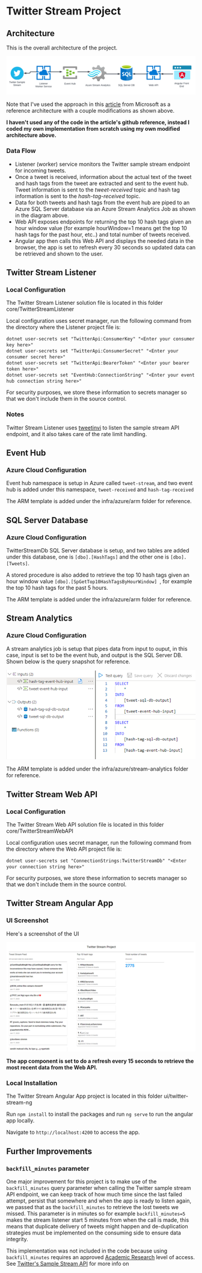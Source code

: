 # Twitter Stream Project

## Architecture
This is the overall architecture of the project.

![Architecture diagram](/images/architecture_diagram.png "Architecture diagram")

Note that I've used the approach in this [article](https://learn.microsoft.com/en-us/azure/stream-analytics/stream-analytics-twitter-sentiment-analysis-trends) from Microsoft as a reference architecture with a couple modifications as shown above.

**I haven't used any of the code in the article's github reference, instead I coded my own implementation from scratch using my own modified architecture above.**

### Data Flow
- Listener (worker) service monitors the Twitter sample stream endpoint for incoming tweets.
- Once a tweet is received, information about the actual text of the tweet and hash tags from the tweet are extracted and sent to the event hub. Tweet information is sent to the *tweet-received* topic and hash tag information is sent to the *hash-tag-received* topic.
- Data for both tweets and hash tags from the event hub are piped to an Azure SQL Server database via an Azure Stream Analytics Job as shown in the diagram above. 
- Web API exposes endpoints for returning the top 10 hash tags given an hour window value (for example hourWindow=1 means get the top 10 hash tags for the past hour, etc..) and total number of tweets received.
- Angular app then calls this Web API and displays the needed data in the browser, the app is set to refresh every 30 seconds so updated data can be retrieved and shown to the user.


## Twitter Stream Listener 
### Local Configuration
The Twitter Stream Listener solution file is located in this folder core/TwitterStreamListener

Local configuration uses secret manager, run the following command from the directory where the Listener project file is:
```
dotnet user-secrets set "TwitterApi:ConsumerKey" "<Enter your consumer key here>"
dotnet user-secrets set "TwitterApi:ConsumerSecret" "<Enter your consumer secret here>"
dotnet user-secrets set "TwitterApi:BearerToken" "<Enter your bearer token here>"
dotnet user-secrets set "EventHub:ConnectionString" "<Enter your event hub connection string here>"
```

For security purposes, we store these information to secrets manager so that we don't include them in the source control.

### Notes
Twitter Stream Listener uses [tweetinvi](https://github.com/linvi/tweetinvi) to listen the sample stream API endpoint, and it also takes care of the rate limit handling.

## Event Hub
### Azure Cloud Configuration
Event hub namespace is setup in Azure called `tweet-stream`, and two event hub is added under this namespace, `tweet-received` and `hash-tag-received`

The ARM template is added under the infra/azure/arm folder for reference.

## SQL Server Database
### Azure Cloud Configuration
TwitterStreamDb SQL Server database is setup, and two tables are added under this database, one is `[dbo].[HashTags]` and the other one is `[dbo].[Tweets]`.

A stored procedure is also added to retrieve the top 10 hash tags given an hour window value `[dbo].[SpGetTop10HashTagsByHourWindow] `, for example the top 10 hash tags for the past 5 hours.

The ARM template is added under the infra/azure/arm folder for reference.

## Stream Analytics
### Azure Cloud Configuration
A stream analytics job is setup that pipes data from input to ouput, in this case, input is set to be the event hub, and output is the SQL Server DB. Shown below is the query snapshot for reference.

![Stream analytics query](/images/stream_analytics_query.png "Stream analytics query")

The ARM template is added under the infra/azure/stream-analytics folder for reference.

## Twitter Stream Web API
### Local Configuration
The Twitter Stream Web API solution file is located in this folder core/TwitterStreamWebAPI

Local configuration uses secret manager, run the following command from the directory where the Web API project file is:
```
dotnet user-secrets set "ConnectionStrings:TwitterStreamDb" "<Enter your connection string here>"
```

For security purposes, we store these information to secrets manager so that we don't include them in the source control.

## Twitter Stream Angular App
### UI Screenshot
Here's a screenshot of the UI

![UI screenshot](/images/ui_screenshot.png "UI screenshot")

**The app component is set to do a refresh every 15 seconds to retrieve the most recent data from the Web API.**

### Local Installation
The Twitter Stream Angular App project is located in this folder ui/twitter-stream-ng

Run `npm install` to install the packages and run `ng serve` to run the angular app locally.

Navigate to `http://localhost:4200` to access the app.

## Further Improvements
### `backfill_minutes` parameter
One major improvement for this project is to make use of the `backfill_minutes` query parameter when calling the Twitter sample stream API endpoint, we can keep track of how much time since the last failed attempt, persist that somewhere and when the app is ready to listen again, we passed that as the `backfill_minutes` to retrieve the lost tweets we missed. This parameter is in minutes so for example `backfill_minutes=5` makes the stream listener start 5 minutes from when the call is made, this means that duplicate delivery of tweets might happen and de-duplication strategies must be implemented on the consuming side to ensure data integrity.

This implementation was not included in the code because using `backfill_minutes` requires an approved [Academic Research](https://developer.twitter.com/en/products/twitter-api/academic-research) level of access. See [Twitter's Sample Stream API](https://developer.twitter.com/en/docs/twitter-api/tweets/volume-streams/api-reference/get-tweets-sample-stream) for more info on 
